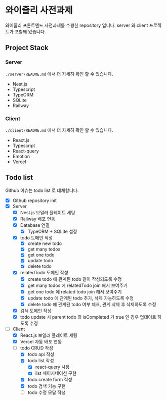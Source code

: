 # 와이즐리 사전과제

와이즐리 프론트엔드 사전과제를 수행한 repository 입니다. server 와 client 프로젝트가 포함돼 있습니다.

## Project Stack

### Server

`./server/README.md` 에서 더 자세히 확인 할 수 있습니다.

- Nest.js
- Typescript
- TypeORM
- SQLite
- Railway

### Client

`./client/README.md` 에서 더 자세히 확인 할 수 있습니다.

- React.js
- Typescript
- React-query
- Emotion
- Vercel

## Todo list

Github 이슈는 todo list 로 대체합니다.

- [x] Github repository init
- [x] Server
    - [x] Nest.js 보일러 플레이트 세팅
    - [x] Railway 배포 연동
    - [x] Database 연결
        - [x] TypeORM + SQLite 설정
    - [x] todo 도메인 작성
        - [x] create new todo
        - [x] get many todos
        - [x] get one todo
        - [x] update todo
        - [x] delete todo
    - [x] relatedTodo 도메인 작성
        - [x] create todo 에 관계된 todo 같이 작성되도록 수정
        - [x] get many todos 에 relatedTodo join 해서 보여주기
        - [x] get one todo 에 related todo join 해서 보여주기
        - [x] update todo 에 관계된 todo 추가, 삭제 가능하도록 수정
        - [x] delete todo 에 관계된 todo 여부 체크, 관계 삭제 후 삭제하도록 수정
    - [x] 검색 도메인 작성
    - [x] todo update 시 parent todo 의 isCompleted 가 true 인 경우 업데이트 하도록 수정
- [ ] Client
    - [x] React.js 보일러 플레이트 세팅
    - [x] Vercel 자동 배포 연동
    - [ ] todo CRUD 작성
        - [x] todo api 작성
        - [x] todo list 작성
            - [x] react-query 사용
            - [x] list 페이지네이션 구현
        - [x] todo create form 작성
        - [x] todo 검색 기능 구현
        - [ ] todo 수정 모달 작성
